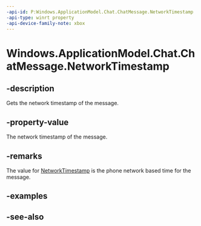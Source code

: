 ```yaml
---
-api-id: P:Windows.ApplicationModel.Chat.ChatMessage.NetworkTimestamp
-api-type: winrt property
-api-device-family-note: xbox
---
```


<!-- Property syntax
public Windows.Foundation.DateTime NetworkTimestamp { get;  set; }
-->

# Windows.ApplicationModel.Chat.ChatMessage.NetworkTimestamp

## -description
Gets the network timestamp of the message.

## -property-value
The network timestamp of the message.

## -remarks
The value for [NetworkTimestamp](chatmessage_networktimestamp.md) is the phone network based time for the message.

## -examples

## -see-also
